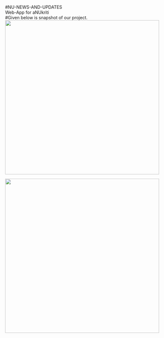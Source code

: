 #NU-NEWS-AND-UPDATES<br>
Web-App for aNUkriti<br>
#Given below is snapshot of our project.
<img src="https://user-images.githubusercontent.com/31134009/49535258-be629400-f8e9-11e8-8e5a-7570176d859b.PNG" width="500">


<img src="https://user-images.githubusercontent.com/31134009/49302289-b327f680-f4ec-11e8-9054-5ff40c5a50c7.png" width="500">
